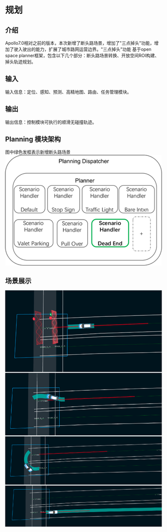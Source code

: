 # 规划

## 介绍

Apollo7.0相对之前的版本，本次新增了断头路场景，增加了"三点掉头"功能，增加了驶入驶出的能力，扩展了城市路网运营边界。"三点掉头"功能
基于open space planner框架，包含以下几个部分：断头路场景转换、开放空间ROI构建、掉头轨迹规划。

## 输入
输入信息：定位、感知、预测、高精地图、路由、任务管理模块。

## 输出
输出信息：控制模块可执行的顺滑无碰撞轨迹。

## Planning 模块架构
图中绿色发框表示新增断头路场景
![](images/DeadEndScenario.png)

## 场景展示
![](images/EnterDeadEnd.png)
![](images/TurningAround1.png)
![](images/TurningAround2.png)
![](images/OutDeadEnd.png)
